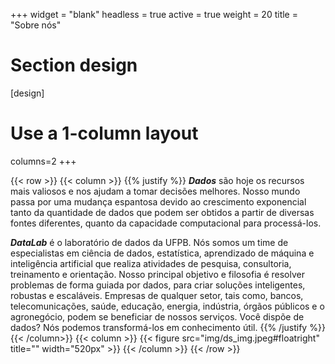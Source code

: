 +++
widget = "blank"
headless = true
active = true
weight = 20
title = "Sobre nós"
# Section design
[design]
  # Use a 1-column layout
  columns=2
+++

{{< row >}}
{{< column >}}
{{% justify %}}
***Dados*** são hoje os recursos mais valiosos e nos ajudam a tomar decisões melhores. Nosso mundo passa por uma mudança espantosa devido ao crescimento exponencial tanto da quantidade de dados que podem ser obtidos a partir de diversas fontes diferentes, quanto da capacidade computacional para processá-los.

***DataLab*** é o laboratório de dados da UFPB. Nós somos um time de especialistas em ciência de dados, estatística, aprendizado de máquina e inteligência artificial que realiza atividades de pesquisa, consultoria, treinamento e orientação. Nosso principal objetivo e filosofia é resolver problemas de forma guiada por dados, para criar soluções inteligentes, robustas e escaláveis. Empresas de qualquer setor, tais como, bancos, telecomunicações, saúde, educação, energia, indústria, órgãos públicos e o agronegócio, podem se beneficiar de nossos serviços. Você dispõe de dados? Nós podemos transformá-los em conhecimento útil.
{{% /justify %}}
{{< /column>}}
{{< column >}}
{{< figure src="img/ds_img.jpeg#floatright" title="" width="520px" >}}
{{< /column >}}
{{< /row >}}
